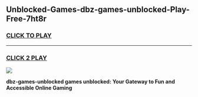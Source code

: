 
## Unblocked-Games-dbz-games-unblocked-Play-Free-7ht8r
<h3>
<a href="https://premium76.site?title=dbz-games-unblocked&ref=18A1">CLICK TO PLAY</a></h3>
<hr>

<h3>
<a href="https://premium76.site?title=dbz-games-unblocked&ref=18A1">CLICK 2 PLAY</a>
  
</h3>

<a href="https://premium76.site?title=dbz-games-unblocked&ref=18A1"><img src="https://clearcache.store/games.png"></a>


**dbz-games-unblocked games unblocked: Your Gateway to Fun and Accessible Online Gaming**
